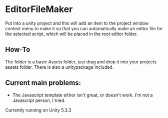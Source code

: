 # EditorFileMaker
Put into a unity project and this will add an item to the project window context menu to make it so that you can automatically make an editor file for the selected script, which will be placed in the root editor folder.

## How-To
The folder is a basic Assets folder, just drag and drop it into your projects assets folder. There is also a unitypackage included.

## Current main problems:
* The Javascript template either isn't great, or doesn't work. I'm not a Javascript person, I tried.

Currently running on Unity 5.3.3
